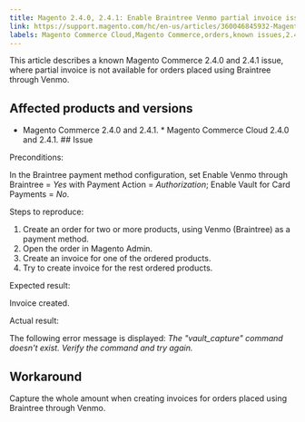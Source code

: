 ```yaml
---
title: Magento 2.4.0, 2.4.1: Enable Braintree Venmo partial invoice issue
link: https://support.magento.com/hc/en-us/articles/360046845932-Magento-2-4-0-2-4-1-Enable-Braintree-Venmo-partial-invoice-issue
labels: Magento Commerce Cloud,Magento Commerce,orders,known issues,2.4.0,Braintree,Venmo,partial invoice,2.4.1
---
```


This article describes a known Magento Commerce 2.4.0 and 2.4.1 issue, where partial invoice is not available for orders placed using Braintree through Venmo. 

## Affected products and versions 

* Magento Commerce 2.4.0 and 2.4.1. * Magento Commerce Cloud 2.4.0 and 2.4.1. ## Issue

Preconditions:

In the Braintree payment method configuration, set Enable Venmo through Braintree = _Yes_ with Payment Action = _Authorization_; Enable Vault for Card Payments = _No_. 

Steps to reproduce:

1. Create an order for two or more products, using Venmo (Braintree) as a payment method.
1. Open the order in Magento Admin. 
1. Create an invoice for one of the ordered products.
1. Try to create invoice for the rest ordered products.

Expected result:

Invoice created.

Actual result:

The following error message is displayed: _The "vault\_capture" command doesn't exist. Verify the command and try again._

## Workaround  

Capture the whole amount when creating invoices for orders placed using Braintree through Venmo.